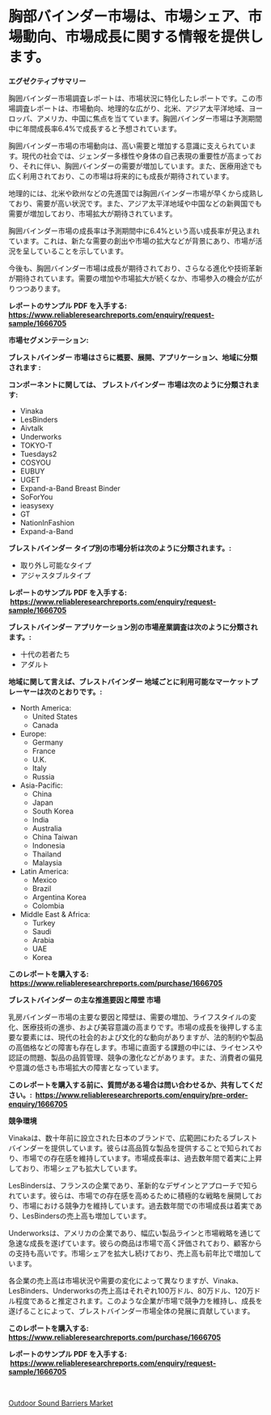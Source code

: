 <p><h1>胸部バインダー市場は、市場シェア、市場動向、市場成長に関する情報を提供します。</h1></p><p><strong>エグゼクティブサマリー</strong></p>
<p><p>胸囲バインダー市場調査レポートは、市場状況に特化したレポートです。この市場調査レポートは、市場動向、地理的な広がり、北米、アジア太平洋地域、ヨーロッパ、アメリカ、中国に焦点を当てています。胸囲バインダー市場は予測期間中に年間成長率6.4%で成長すると予想されています。</p><p>胸囲バインダー市場の市場動向は、高い需要と増加する意識に支えられています。現代の社会では、ジェンダー多様性や身体の自己表現の重要性が高まっており、それに伴い、胸囲バインダーの需要が増加しています。また、医療用途でも広く利用されており、この市場は将来的にも成長が期待されています。</p><p>地理的には、北米や欧州などの先進国では胸囲バインダー市場が早くから成熟しており、需要が高い状況です。また、アジア太平洋地域や中国などの新興国でも需要が増加しており、市場拡大が期待されています。</p><p>胸囲バインダー市場の成長率は予測期間中に6.4%という高い成長率が見込まれています。これは、新たな需要の創出や市場の拡大などが背景にあり、市場が活況を呈していることを示しています。</p><p>今後も、胸囲バインダー市場は成長が期待されており、さらなる進化や技術革新が期待されています。需要の増加や市場拡大が続くなか、市場参入の機会が広がりつつあります。</p></p>
<p><strong>レポートのサンプル PDF を入手する: <a href="https://www.reliableresearchreports.com/enquiry/request-sample/1666705">https://www.reliableresearchreports.com/enquiry/request-sample/1666705</a></strong></p>
<p><strong>市場セグメンテーション:</strong></p>
<p><strong> ブレストバインダー 市場はさらに概要、展開、アプリケーション、地域に分類されます :</strong></p>
<p><strong>コンポーネントに関しては、 ブレストバインダー 市場は次のように分類されます: &nbsp;</strong></p>
<p><ul><li>Vinaka</li><li>LesBinders</li><li>Aivtalk</li><li>Underworks</li><li>TOKYO-T</li><li>Tuesdays2</li><li>COSYOU</li><li>EUBUY</li><li>UGET</li><li>Expand-a-Band Breast Binder</li><li>SoForYou</li><li>ieasysexy</li><li>GT</li><li>NationInFashion</li><li>Expand-a-Band</li></ul></p>
<p><strong> ブレストバインダー タイプ別の市場分析は次のように分類されます。:</strong></p>
<p><ul><li>取り外し可能なタイプ</li><li>アジャスタブルタイプ</li></ul></p>
<p><strong>レポートのサンプル PDF を入手する: &nbsp;<a href="https://www.reliableresearchreports.com/enquiry/request-sample/1666705">https://www.reliableresearchreports.com/enquiry/request-sample/1666705</a></strong></p>
<p><strong> ブレストバインダー アプリケーション別の市場産業調査は次のように分類されます。:</strong></p>
<p><ul><li>十代の若者たち</li><li>アダルト</li></ul></p>
<p><strong>地域に関して言えば、ブレストバインダー 地域ごとに利用可能なマーケットプレーヤーは次のとおりです。:</strong></p>
<p><ul>
    <li>
        North America:
        <ul>
            <li>United States</li>
            <li>Canada</li>
        </ul>
    </li>
    <li>
        Europe:
        <ul>
            <li>Germany</li>
            <li>France</li>
            <li>U.K.</li>
            <li>Italy</li>
            <li>Russia</li>
        </ul>
    </li>
    <li>
        Asia-Pacific:
        <ul>
            <li>China</li>
            <li>Japan</li>
            <li>South Korea</li>
            <li>India</li>
            <li>Australia</li>
            <li>China Taiwan</li>
            <li>Indonesia</li>
            <li>Thailand</li>
            <li>Malaysia</li>
        </ul>
    </li>
    <li>
        Latin America:
        <ul>
            <li>Mexico</li>
            <li>Brazil</li>
            <li>Argentina Korea</li>
            <li>Colombia</li>
        </ul>
    </li>
    <li>
        Middle East & Africa:
        <ul>
            <li>Turkey</li>
            <li>Saudi</li>
            <li>Arabia</li>
            <li>UAE</li>
            <li>Korea</li>
        </ul>
    </li>
    </ul></p>
<p><strong>このレポートを購入する: &nbsp;<a href="https://www.reliableresearchreports.com/purchase/1666705">https://www.reliableresearchreports.com/purchase/1666705</a></strong></p>
<p><strong>ブレストバインダー の主な推進要因と障壁 市場</strong></p>
<p><p>乳房バインダー市場の主要な要因と障壁は、需要の増加、ライフスタイルの変化、医療技術の進歩、および美容意識の高まりです。市場の成長を後押しする主要な要素には、現代の社会的および文化的な動向がありますが、法的制約や製品の高価格などの障害も存在します。市場に直面する課題の中には、ライセンスや認証の問題、製品の品質管理、競争の激化などがあります。また、消費者の偏見や意識の低さも市場拡大の障害となっています。</p></p>
<p><strong>このレポートを購入する前に、質問がある場合は問い合わせるか、共有してください。:&nbsp; <a href="https://www.reliableresearchreports.com/enquiry/pre-order-enquiry/1666705">https://www.reliableresearchreports.com/enquiry/pre-order-enquiry/1666705</a></strong></p>
<p><strong>競争環境</strong></p>
<p><p>Vinakaは、数十年前に設立された日本のブランドで、広範囲にわたるブレストバインダーを提供しています。彼らは高品質な製品を提供することで知られており、市場での存在感を維持しています。市場成長率は、過去数年間で着実に上昇しており、市場シェアも拡大しています。</p><p>LesBindersは、フランスの企業であり、革新的なデザインとアプローチで知られています。彼らは、市場での存在感を高めるために積極的な戦略を展開しており、市場における競争力を維持しています。過去数年間での市場成長は着実であり、LesBindersの売上高も増加しています。</p><p>Underworksは、アメリカの企業であり、幅広い製品ラインと市場戦略を通じて急速な成長を遂げています。彼らの商品は市場で高く評価されており、顧客からの支持も高いです。市場シェアを拡大し続けており、売上高も前年比で増加しています。</p><p>各企業の売上高は市場状況や需要の変化によって異なりますが、Vinaka、LesBinders、Underworksの売上高はそれぞれ100万ドル、80万ドル、120万ドル程度であると推定されます。このような企業が市場で競争力を維持し、成長を遂げることによって、ブレストバインダー市場全体の発展に貢献しています。</p></p>
<p><strong>このレポートを購入する: &nbsp; <a href="https://www.reliableresearchreports.com/purchase/1666705">https://www.reliableresearchreports.com/purchase/1666705</a></strong></p>
<p><strong>レポートのサンプル PDF を入手する: &nbsp;<a href="https://www.reliableresearchreports.com/enquiry/request-sample/1666705">https://www.reliableresearchreports.com/enquiry/request-sample/1666705</a></strong><strong></strong></p>
<p>&nbsp;</p>
<p><p><a href="https://nifty-kite-d51.notion.site/Outdoor-Sound-Barriers-Market-Size-Growth-Outlook-from-2024-to-2031-projecting-at-Market-s-Trends--a5a1669d7f314eb8a7190390bd3214c8">Outdoor Sound Barriers Market</a></p></p>